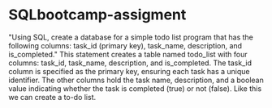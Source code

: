 # SQLbootcamp-assigment
"Using SQL, create a database for a simple todo list program that has the following columns: task_id (primary key), task_name, description, and is_completed."
This statement creates a table named todo_list with four columns: task_id, task_name, description, and is_completed. 
The task_id column is specified as the primary key, ensuring each task has a unique identifier. 
The other columns hold the task name, description, and a boolean value indicating whether the task is completed (true) or not (false).
Like this we can create a to-do list.
